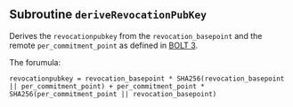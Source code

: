 ## Subroutine `deriveRevocationPubKey`

Derives the `revocationpubkey` from the `revocation_basepoint` and the remote `per_commitment_point` as defined in [BOLT 3](https://github.com/lightning/bolts/blob/master/03-transactions.md#remotepubkey-derivation).

The forumula:

```
revocationpubkey = revocation_basepoint * SHA256(revocation_basepoint || per_commitment_point) + per_commitment_point * SHA256(per_commitment_point || revocation_basepoint)
```
